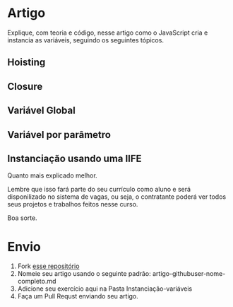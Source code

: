 # Artigo

Explique, com teoria e código, nesse artigo como o JavaScript cria e instancia as variáveis, seguindo os seguintes tópicos.

## Hoisting

## Closure

## Variável Global

## Variável por parâmetro

## Instanciação usando uma IIFE

Quanto mais explicado melhor.

Lembre que isso fará parte do seu currículo como aluno e será disponilizado no sistema de vagas, ou seja, o contratante poderá ver todos seus projetos e trabalhos feitos nesse curso.

Boa sorte.

# Envio

1. Fork [esse repositório](https://github.com/Webschool-io/be-mean-instagram-artigos/) 
2. Nomeie seu artigo usando o seguinte padrão: artigo-githubuser-nome-completo.md
3. Adicione seu exercício aqui na Pasta Instanciação-variáveis
4. Faça um Pull Requst enviando seu artigo.
